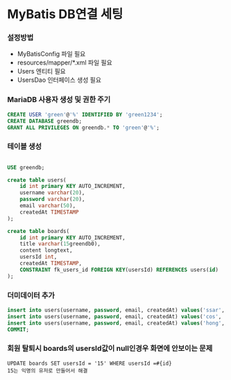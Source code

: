 # MyBatis DB연결 세팅

### 설정방법
- MyBatisConfig 파일 필요
- resources/mapper/*.xml 파일 필요
- Users 엔티티 필요
- UsersDao 인터페이스 생성 필요

### MariaDB 사용자 생성 및 권한 주기
```sql
CREATE USER 'green'@'%' IDENTIFIED BY 'green1234';
CREATE DATABASE greendb;
GRANT ALL PRIVILEGES ON greendb.* TO 'green'@'%';
```

### 테이블 생성
```sql

USE greendb;

create table users(
    id int primary KEY AUTO_INCREMENT,
    username varchar(20),
    password varchar(20),
    email varchar(50),
    createdAt TIMESTAMP
);

create table boards(
    id int primary KEY AUTO_INCREMENT,
    title varchar(15greendb0),
    content longtext,
    usersId int,
    createdAt TIMESTAMP,
    CONSTRAINT fk_users_id FOREIGN KEY(usersId) REFERENCES users(id)
);


```

### 더미데이터 추가
```sql
insert into users(username, password, email, createdAt) values('ssar', '1234', 'ssar@nate.com', NOW());
insert into users(username, password, email, createdAt) values('cos', '1234', 'cos@nate.com', NOW());
insert into users(username, password, email, createdAt) values('hong', '1234', 'hong@nate.com', NOW());
COMMIT;
```

### 회원 탈퇴시 boards의 usersId값이 null인경우 화면에 안보이는 문제
```
UPDATE boards SET usersId = '15' WHERE usersId =#{id}
15는 익명의 유저로 만들어서 해결
```